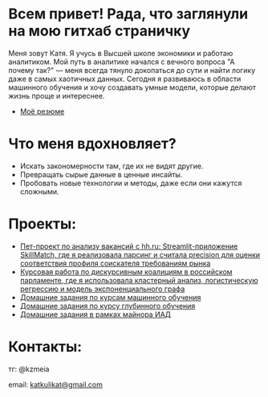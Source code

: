 # Всем привет! Рада, что заглянули на мою гитхаб страничку

Меня зовут Катя. Я учусь в Высшей школе экономики и работаю аналитиком. Мой путь в аналитике начался с вечного вопроса "А почему так?" — меня всегда тянуло докопаться до сути и найти логику даже в самых хаотичных данных. Сегодня я развиваюсь в области машинного обучения и хочу создавать умные модели, которые делают жизнь проще и интереснее.

- [Моё резюме](CV_new.pdf)
  
# Что меня вдохновляет?

- Искать закономерности там, где их не видят другие.
- Превращать сырые данные в ценные инсайты.
- Пробовать новые технологии и методы, даже если они кажутся сложными.

# Проекты:
- [Пет-проект по анализу вакансий с hh.ru: Streamlit-приложение SkillMatch, где я реализовала парсинг и считала precision для оценки соответствия профиля соискателя требованиям рынка](https://github.com/EkaterinaKulik/SkillMatch)
- [Курсовая работа по дискурсивным коалициям в российском парламенте, где я использовала кластерный анализ, логистическую регрессию и модель экспоненциального графа](https://github.com/EkaterinaKulik/Termwork)
- [Домашние задания по курсам машинного обучения](https://github.com/EkaterinaKulik/ML_homework)
- [Домашние задания по курсу глубинного обучения](https://github.com/EkaterinaKulik/DL_homework)
- [Домашние задания в рамках майнора ИАД](https://github.com/EkaterinaKulik/IAD_hw)

# Контакты:
тг: @kzmeia

email: katkulikat@gmail.com


